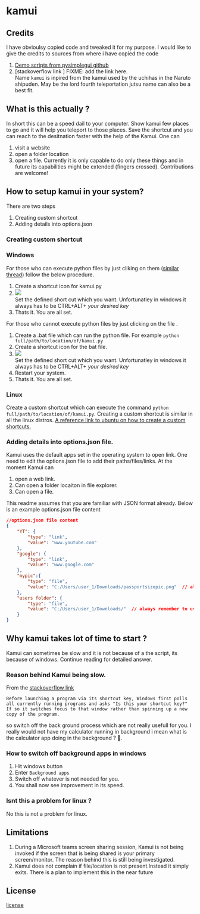 # kamui
## Credits
I have obvioulsy copied code and tweaked it for my purpose. I would like to give the credits to sources from where i have copied the code
1. [Demo scripts from pysimplegui github]((https://github.com/PySimpleGUI/PySimpleGUI/blob/master/DemoPrograms/Demo_Input_Auto_Complete.py))
1. [stackoverflow link ] FIXME: add the link here.  
Name `kamui` is inpired from the kamui used by the uchihas in the Naruto shipuden.
May be the lord fourth teleportation jutsu name can also be a best fit.
## What is this actually ?
In short this can be a speed dail to your computer. 
Show kamui few places to go and it will help you teleport to those places. 
Save the shortcut and you can reach to the desitnation faster with the help of the Kamui.
One can 
1. visit a website
1. open a folder location 
1. open a file.
Currently it is only capable to do only these things and in future its capabilities might be extended (fingers crossed).
Contributions are welcome!
## How to setup kamui in your system?
There are two steps
1. Creating custom shortcut
1. Adding details into options.json 
### Creating custom shortcut
### Windows
For those who can execute python files by just cliking on them ([similar thread](https://stackoverflow.com/questions/11472843/set-up-python-on-windows-to-not-type-python-in-cmd)) follow the below procedure.
1. Create a shortcut icon for kamui.py
1. ![](./screenshort_kamui_shortcutsetting.png)  
Set the defined short cut which you want. Unfortunatley in windows it always has to be CTRL+ALT+ *your desired key*
1. Thats it. You are all set.

For those who cannot execute python files by just clicking on the file .
1. Create a .bat file which can run the python file. For example `python  full/path/to/location/of/kamui.py`
1. Create a shortcut icon for the bat file.
1. ![](./screenshort_kamui_shortcutsetting.png)  
Set the defined short cut which you want. Unfortunatley in windows it always has to be CTRL+ALT+ *your desired key*
1. Restart your system.
1. Thats it. You are all set.

### Linux
Create a custom shortcut which can execute the command `python  full/path/to/location/of/kamui.py`. 
Creating a custom shortcut is similar in all the linux distros.
[A reference link to ubuntu on how to create a custom shortcuts.](https://help.ubuntu.com/stable/ubuntu-help/keyboard-shortcuts-set.html)
### Adding details into options.json file.
Kamui uses the default apps set in the operating system to open link.
One need to edit the options.json file to add their paths/files/links.
At the moment Kamui can 
1. open a web link.
1. Can open a folder locaiton in file explorer.
1. Can open a file.

This readme assumes that you are familiar with JSON format already. Below is an example options.json file content

```json
//options.json file content
{
    "YT": {
        "type": "link",
        "value": "www.youtube.com"
    },
    "google": {
        "type": "link",
        "value": "www.google.com"
    },
    "mypic":{
        "type": "file",
        "value": "C:/Users/user_1/Downloads/passportsizepic.png"  // always remember to use forward slash
    },
    "users folder": {
        "type": "file",
        "value": "C:/Users/user_1/Downloads/"  // always remember to use forward slash
    }
}
```
## Why kamui takes lot of time to start ?
Kamui can sometimes be slow and it is not because of a the script, its because of windows.
Continue reading for detailed answer.

### Reason behind Kamui being slow.
From the [stackoverflow link](https://superuser.com/questions/426947/slow-windows-desktop-keyboard-shortcuts#:~:text=1%20Start%20Windows%2C%20then%20before%20opening%20any%20other,gone%20away.%204%20Still%20have%20a%20delay%3F%20)
```
Before launching a program via its shortcut key, Windows first polls all currently running programs and asks "Is this your shortcut key?" If so it switches focus to that window rather than spinning up a new copy of the program.
```
so switch off the back ground process which are not really usefull for you. I really would not have my calculator running in background 
i mean what is the calculator app doing in the background ? 🤨.

### How to switch off background apps in windows
1. Hit windows button
1. Enter `Background apps`
1. Switch off whatever is not needed for you.
1. You shall now see improvement in its speed. 

### Isnt this a problem for linux ?
No this is not a problem for linux.

## Limitations
1. During a Microsoft teams screen sharing session, Kamui is not being invoked if the screen that is being shared is your primary screen/monitor. The reason behind this is still being investigated.
1. Kamui does not complain if file/location is not present.Instead it simply exits. There is a plan to implement this in the near future

## License
[license](./LICENSE)
